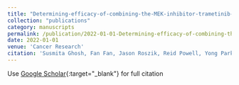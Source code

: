 ```yaml
---
title: "Determining-efficacy-of-combining-the-MEK-inhibitor-trametinib-with-vincristine-identified-by-unbiased-high-throughput-screening-in-RAS-mutated-colorectal-cancer-cells"
collection: "publications"
category: manuscripts
permalink: /publication/2022-01-01-Determining-efficacy-of-combining-the-MEK-inhibitor-trametinib-with-vincristine-identified-by-unbiased-high-throughput-screening-in-RAS-mutated-colorectal-cancer-cells
date: 2022-01-01
venue: 'Cancer Research'
citation: 'Susmita Ghosh, Fan Fan, Jason Roszik, Reid Powell, Yong Park, Clifford Stephan, Lee Ellis, Rajat Bhattacharya. &quot;Determining-efficacy-of-combining-the-MEK-inhibitor-trametinib-with-vincristine-identified-by-unbiased-high-throughput-screening-in-RAS-mutated-colorectal-cancer-cells.&quot; Cancer Research, 2022.'
---
```


Use [Google Scholar](https://scholar.google.com/scholar?q=Determining+efficacy+of+combining+the+MEK+inhibitor+trametinib+with+vincristine+identified+by+unbiased+high+throughput+screening+in+RAS+mutated+colorectal+cancer+cells){:target="_blank"} for full citation
